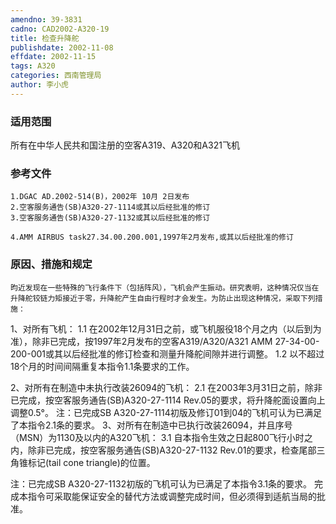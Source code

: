 ```yaml
---
amendno: 39-3831
cadno: CAD2002-A320-19
title: 检查升降舵
publishdate: 2002-11-08
effdate: 2002-11-15
tags: A320
categories: 西南管理局
author: 李小虎
---
```


### 适用范围 
所有在中华人民共和国注册的空客A319、A320和A321飞机

### 参考文件
    1.DGAC AD.2002-514(B)，2002年 10月 2日发布
    2.空客服务通告(SB)A320-27-1114或其以后经批准的修订
    3.空客服务通告(SB)A320-27-1132或其以后经批准的修订

    4.AMM AIRBUS task27.34.00.200.001,1997年2月发布,或其以后经批准的修订

### 原因、措施和规定 
    昀近发现在一些特殊的飞行条件下（包括阵风），飞机会产生振动。研究表明，这种情况仅当在升降舵铰链力矩接近于零，升降舵产生自由行程时才会发生。为防止出现这种情况，采取下列措施： 
 1、对所有飞机： 
1.1 在2002年12月31日之前，或飞机服役18个月之内（以后到为准），除非已完成，按1997年2月发布的空客A319/A320/A321 AMM 27-34-00-200-001或其以后经批准的修订检查和测量升降舵间隙并进行调整。 
1.2 以不超过18个月的时间间隔重复本指令1.1条要求的工作。 
  
 2、对所有在制造中未执行改装26094的飞机： 
2.1 
在2003年3月31日之前，除非已完成，按空客服务通告(SB)A320-27-1114 Rev.05的要求，将升降舵面设置向上调整0.5°。 注：已完成SB A320-27-1114初版及修订01到04的飞机可认为已满足了本指令2.1条的要求。 
3、对所有在制造中已执行改装26094，并且序号（MSN）为1130及以内的A320飞机： 
3.1 
自本指令生效之日起800飞行小时之内，除非已完成，按空客服务通告(SB)A320-27-1132 Rev.01的要求，检查尾部三角锥标记(tail cone triangle)的位置。 

  注：已完成SB A320-27-1132初版的飞机可认为已满足了本指令3.1条的要求。 完成本指令可采取能保证安全的替代方法或调整完成时间，但必须得到适航当局的批准。
